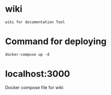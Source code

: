 # wiki
    wiki for documentation Tool

# Command for deploying
    docker-compose up -d
    

# localhost:3000


Docker compose file for wiki
